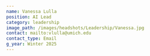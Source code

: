 ```yaml
---
name: Vanessa Lulla
position: AI Lead
category: leadership
image_path: /images/headshots/Leadership/Vanessa.jpg
contact: mailto:vlulla@umich.edu
contact_type: Email
g_year: Winter 2025
---
```

